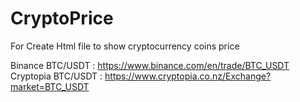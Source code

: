# CryptoPrice

For Create Html file to show cryptocurrency coins price

Binance BTC/USDT : https://www.binance.com/en/trade/BTC_USDT
Cryptopia BTC/USDT : https://www.cryptopia.co.nz/Exchange?market=BTC_USDT
